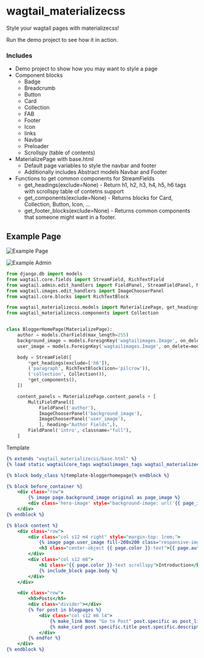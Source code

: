 # wagtail_materializecss

Style your wagtail pages with materializecss!

Run the demo project to see how it in action.

### Includes
  * Demo project to show how you may want to style a page
  * Component blocks
    * Badge
    * Breadcrumb
    * Button
    * Card
    * Collection
    * FAB
    * Footer
    * Icon
    * links
    * Navbar
    * Preloader
    * Scrollspy (table of contents)
  * MaterializePage with base.html
    * Default page variables to style the navbar and footer
    * Additionally includes Abstract models Navbar and Footer
  * Functions to get common components for StreamFields
    * get_headings(exclude=None) - Return h1, h2, h3, h4, h5, h6 tags with scrollspy table of contetns support
    * get_components(exclude=None) - Returns blocks for Card, Collection, Button, Icon, ...
    * get_footer_blocks(exclude=None) - Returns common components that someone might want in a footer.


## Example Page

![Example Page](./example_page.PNG)

![Example Admin](example_admin.PNG)

```python
from django.db import models
from wagtail.core.fields import StreamField, RichTextField
from wagtail.admin.edit_handlers import FieldPanel, StreamFieldPanel, MultiFieldPanel, FieldRowPanel
from wagtail.images.edit_handlers import ImageChooserPanel
from wagtail.core.blocks import RichTextBlock

from wagtail_materializecss.models import MaterializePage, get_headings, get_components
from wagtail_materializecss.components import Collection


class BloggerHomePage(MaterializePage):
    author = models.CharField(max_length=255)
    background_image = models.ForeignKey('wagtailimages.Image', on_delete=models.SET_NULL, null=True, related_name='+')
    user_image = models.ForeignKey('wagtailimages.Image', on_delete=models.SET_NULL, null=True, related_name='+')

    body = StreamField([
        *get_headings(exclude=['h6']),
        ('paragraph', RichTextBlock(icon='pilcrow')),
        ('collection', Collection()),
        *get_components(),
    ])

    content_panels = MaterializePage.content_panels + [
        MultiFieldPanel([
            FieldPanel('author'),
            ImageChooserPanel('background_image'),
            ImageChooserPanel('user_image'),
            ], heading="Author Fields",),
        FieldPanel('intro', classname="full"),
    ]
```

Template
```djangotemplate
{% extends "wagtail_materializecss/base.html" %}
{% load static wagtailcore_tags wagtailimages_tags wagtail_materializecss_tags %}

{% block body_class %}template-bloggerhomepage{% endblock %}

{% block before_container %}
    <div class="row">
        {% image page.background_image original as page_image %}
        <div class='hero-image' style="background-image: url('{{ page_image.url }}')"></div>
    </div>
{% endblock %}

{% block content %}
    <div class="row">
        <div class="col s12 m4 right" style="margin-top: 1rem;">
            {% image page.user_image fill-200x200 class="responsive-img circle center-object" %}
            <h3 class="center-object {{ page.color }}-text">{{ page.author }}</h3>
        </div>
        <div class="col s12 m8">
            <h1 class="{{ page.color }}-text scrollspy">Introduction</h1>
            {% include_block page.body %}
        </div>
    </div>

    <div class="row">
        <h5>Posts</h5>
        <div class="divider"></div>
        {% for post in blogpages %}
            <div class="col s12 m6 l4">
                {% make_link None "Go to Post" post.specific as post_link %}
                {% make_card post.specific.title post.specific.description post_link size='small' %}
            </div>
        {% endfor %}
    </div>
{% endblock %}
```
